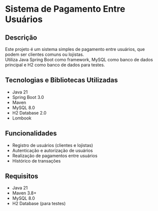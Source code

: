 # Sistema de Pagamento Entre Usuários

## Descrição
Este projeto é um sistema simples de pagamento entre usuários, que podem ser clientes comuns ou lojistas. 
<br>Utiliza Java Spring Boot como framework, MySQL como banco de dados principal e H2 como banco de dados para testes.

## Tecnologias e Bibliotecas Utilizadas
- Java 21
- Spring Boot 3.0
- Maven
- MySQL 8.0
- H2 Database 2.0
- Lombook

## Funcionalidades
- Registro de usuários (clientes e lojistas)
- Autenticação e autorização de usuários
- Realização de pagamentos entre usuários
- Histórico de transações

## Requisitos
- Java 21
- Maven 3.8+
- MySQL 8.0
- H2 Database (para testes)
